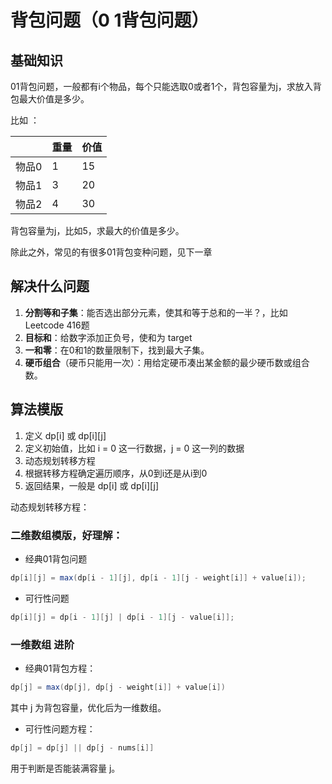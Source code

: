 # 背包问题（0 1背包问题）

## 基础知识

01背包问题，一般都有i个物品，每个只能选取0或者1个，背包容量为j，求放入背包最大价值是多少。

比如 ：	

||重量|	价值|
|----|---|---|
|物品0|	1|	15|
|物品1|	3|	20|
|物品2|	4|	30|
背包容量为j，比如5，求最大的价值是多少。

除此之外，常见的有很多01背包变种问题，见下一章

## 解决什么问题

1. **分割等和子集**：能否选出部分元素，使其和等于总和的一半？，比如 Leetcode 416题
2. **目标和**：给数字添加正负号，使和为 target
3. **一和零**：在0和1的数量限制下，找到最大子集。
4. **硬币组合**（硬币只能用一次）：用给定硬币凑出某金额的最少硬币数或组合数。

## 算法模版

1. 定义 dp[i] 或 dp[i][j]
2. 定义初始值，比如 i = 0 这一行数据，j = 0 这一列的数据
3. 动态规划转移方程
4. 根据转移方程确定遍历顺序，从0到i还是从i到0
5. 返回结果，一般是 dp[i] 或 dp[i][j]

动态规划转移方程：

### 二维数组模版，好理解：
* 经典01背包问题
```java
dp[i][j] = max(dp[i - 1][j], dp[i - 1][j - weight[i]] + value[i]);
```
* 可行性问题
```java
dp[i][j] = dp[i - 1][j] | dp[i - 1][j - value[i]];
```
### 一维数组 进阶
* 经典01背包方程：
```java
dp[j] = max(dp[j], dp[j - weight[i]] + value[i])
```
其中 j 为背包容量，优化后为一维数组。

* 可行性问题方程：
```java
dp[j] = dp[j] || dp[j - nums[i]]
```
用于判断是否能装满容量 j。


